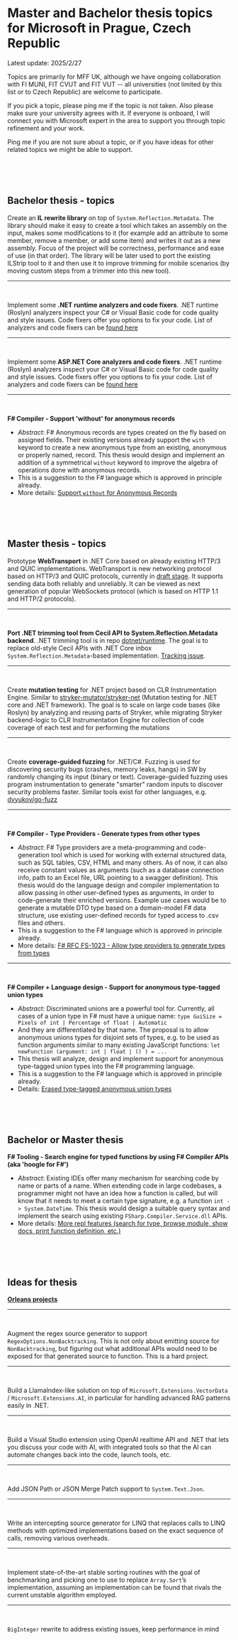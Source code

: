 # Master and Bachelor thesis topics for Microsoft in Prague, Czech Republic

Latest update: 2025/2/27

Topics are primarily for MFF UK, although we have ongoing collaboration with FI MUNI, FIT CVUT and FIT VUT -- all universities (not limited by this list or to Czech Republic) are welcome to participate.

If you pick a topic, please ping me if the topic is not taken. Also please make sure your university agrees with it. If everyone is onboard, I will connect you with Microsoft expert in the area to support you through topic refinement and your work.

Ping me if you are not sure about a topic, or if you have ideas for other related topics we might be able to support.

<br/>
<br/>
<br/>



## Bachelor thesis - topics

Create an **IL rewrite library** on top of `System.Reflection.Metadata`. The library should make it easy to create a tool which takes an assembly on the input, makes some modifications to it (for example add an attribute to some member, remove a member, or add some item) and writes it out as a new assembly. Focus of the project will be correctness, performance and ease of use (in that order). The library will be later used to port the existing ILStrip tool to it and then use it to improve trimming for mobile scenarios (by moving custom steps from a trimmer into this new tool).

***
<br/>

Implement some **.NET runtime analyzers and code fixers**. .NET runtime (Roslyn) analyzers inspect your C# or Visual Basic code for code quality and style issues. Code fixers offer you options to fix your code. List of analyzers and code fixers can be [found here](https://github.com/dotnet/runtime/issues?q=is%3Aissue+is%3Aopen+analyzers+label%3Acode-analyzer)

***
<br/>

Implement some **ASP.NET Core analyzers and code fixers**. .NET runtime (Roslyn) analyzers inspect your C# or Visual Basic code for code quality and style issues. Code fixers offer you options to fix your code. List of analyzers and code fixers can be [found here](https://github.com/dotnet/aspnetcore/issues?q=is%3Aissue%20state%3Aopen%20label%3Aanalyzer%20milestone%3ABacklog%20type%3AFeature)

***
<br/>

**F# Compiler - Support 'without' for anonymous records**
- *Abstract*: F# Anonymous records are types created on the fly based on assigned fields. Their existing versions already support the `with` keyword to create a new anonymous type from an existing, anonymous or properly named, record. This thesis would design and implement an addition of a symmetrical `without` keyword to improve the algebra of operations done with anonymous records.
- This is a suggestion to the F# language which is approved in principle already.
- More details: [Support `without` for Anonymous Records](https://github.com/fsharp/fslang-suggestions/issues/762)

<br/>
<br/>
<br/>



## Master thesis - topics

Prototype **WebTransport** in .NET Core based on already existing HTTP/3 and QUIC implementations. WebTransport is new networking protocol based on HTTP/3 and QUIC protocols, currently in [draft stage](https://datatracker.ietf.org/doc/html/draft-ietf-webtrans-http3-02). It supports sending data both reliably and unreliably. It can be viewed as next generation of popular WebSockets protocol (which is based on HTTP 1.1 and HTTP/2 protocols).

***
<br/>

**⁠Port .NET trimming tool from Cecil API to System.Reflection.Metadata backend**. .NET trimming tool is in repo [dotnet/runtime](https://github.com/dotnet/runtime). The goal is to replace old-style Cecil APIs with .NET Core inbox `System.Reflection.Metadata`-based implementation. [Tracking issue](https://github.com/dotnet/linker/issues/1997).

***
<br/>

Create **mutation testing** for .NET project based on CLR Instrumentation Engine. Similar to [stryker-mutator/stryker-net](https://github.com/stryker-mutator/stryker-net) (Mutation testing for .NET core and .NET framework). The goal is to scale on large code bases (like Roslyn) by analyzing and reusing parts of Stryker, while migrating Stryker backend-logic to CLR Instrumentation Engine for collection of code coverage of each test and for performing the mutations

***
<br/>

Create **coverage-guided fuzzing** for .NET/C#. Fuzzing is used for discovering security bugs (crashes, memory leaks, hangs) in SW by randomly changing its input (binary or text). Coverage-guided fuzzing uses program instrumentation to generate "smarter" random inputs to discover security problems faster. Similar tools exist for other languages, e.g. [dvyukov/go-fuzz](https://github.com/dvyukov/go-fuzz)

***
<br/>

**F# Compiler - Type Providers - Generate types from other types**
- *Abstract*: F# Type providers are a meta-programming and code-generation tool which is used for working with external structured data, such as SQL tables, CSV, HTML and many others. As of now, it can also receive constant values as arguments (such as a database connection info, path to an Excel file, URL pointing to a swagger definition). This thesis would do the language design and compiler implementation to allow passing in other user-defined types as arguments, in order to code-generate their enriched versions. Example use cases would be to generate a mutable DTO type based on a domain-model F# data structure, use existing user-defined records for typed access to .csv files and others.
- This is a suggestion to the F# language which is approved in principle already.
- More details: [F# RFC FS-1023 - Allow type providers to generate types from types](https://github.com/fsharp/fslang-design/blob/main/RFCs/FS-1023-type-providers-generate-types-from-types.md)

***
<br/>

**F# Compiler + Language design - Support for anonymous type-tagged union types**
- *Abstract*: Discriminated unions are a powerful tool for. Currently, all cases of a union type in F# must have a unique name: `type GuiSize = Pixels of int | Percentage of float | Automatic`
- And they are differentiated by that name. The proposal is to allow anonymous unions types for disjoint sets of types, e.g. to be used as function arguments similar to many existing JavaScript functions:
`let newFunction (argument: int | float | () ) = ...`
- This thesis will analyze, design and implement support for anonymous type-tagged union types into the F# programming language.
- This is a suggestion to the F# language which is approved in principle already.
- Details: [Erased type-tagged anonymous union types](https://github.com/fsharp/fslang-suggestions/issues/538)

<br/>
<br/>
<br/>



## Bachelor or Master thesis

**F# Tooling - Search engine for typed functions by using F# Compiler APIs (aka 'hoogle for F#')**
- *Abstract*: Existing IDEs offer many mechanism for searching code by name or parts of a name. When extending code in large codebases, a programmer might not have an idea how a function is called, but will know that it needs to meet a certain type signature, e.g. a function `int -> System.DateTime`. This thesis would design a suitable query syntax and implement the search using existing `FSharp.Compiler.Service.dll` APIs.
- More details: [More repl features (search for type, browse module, show docs, print function definition, etc.)](https://github.com/fsharp/fslang-suggestions/issues/599)

<br/>
<br/>
<br/>



## Ideas for thesis

[**Orleans projects**](https://learn.microsoft.com/en-us/dotnet/orleans/resources/student-projects)

***
<br/>

Augment the regex source generator to support `RegexOptions.NonBacktracking`. This is not only about emitting source for `NonBacktracking`, but figuring out what additional APIs would need to be exposed for that generated source to function. This is a hard project.

***
<br/>

Build a LlamaIndex-like solution on top of `Microsoft.Extensions.VectorData` / `Microsoft.Extensions.AI`, in particular for handling advanced RAG patterns easily in .NET.

***
<br/>

Build a Visual Studio extension using OpenAI realtime API and .NET that lets you discuss your code with AI, with integrated tools so that the AI can automate changes back into the code, launch tools, etc.

***
<br/>

Add JSON Path or JSON Merge Patch support to `System.Text.Json`.

***
<br/>

Write an intercepting source generator for LINQ that replaces calls to LINQ methods with optimized implementations based on the exact sequence of calls, removing various overheads.

***
<br/>

Implement state-of-the-art stable sorting routines with the goal of benchmarking and picking one to use to replace `Array.Sort`’s implementation, assuming an implementation can be found that rivals the current unstable algorithm employed.

***
<br/>

`BigInteger` rewrite to address existing issues, keep performance in mind
